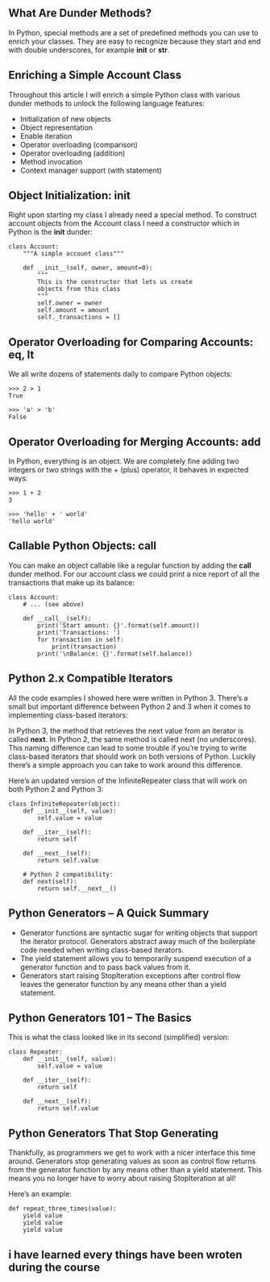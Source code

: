 ## What Are Dunder Methods?

In Python, special methods are a set of predefined methods you can use to enrich your classes. They are easy to recognize because they start and end with double underscores, for example __init__ or __str__.

## Enriching a Simple Account Class

Throughout this article I will enrich a simple Python class with various dunder methods to unlock the following language features:

- Initialization of new objects
- Object representation
- Enable iteration
- Operator overloading (comparison)
- Operator overloading (addition)
- Method invocation
- Context manager support (with statement)

## Object Initialization: __init__
Right upon starting my class I already need a special method. To construct account objects from the Account class I need a constructor which in Python is the __init__ dunder:

    class Account:
        """A simple account class"""

        def __init__(self, owner, amount=0):
            """
            This is the constructor that lets us create
            objects from this class
            """
            self.owner = owner
            self.amount = amount
            self._transactions = []


## Operator Overloading for Comparing Accounts: __eq__, __lt__

We all write dozens of statements daily to compare Python objects:

    >>> 2 > 1
    True

    >>> 'a' > 'b'
    False

## Operator Overloading for Merging Accounts: __add__

In Python, everything is an object. We are completely fine adding two integers or two strings with the + (plus) operator, it behaves in expected ways:

    >>> 1 + 2
    3

    >>> 'hello' + ' world'
    'hello world'


## Callable Python Objects: __call__

You can make an object callable like a regular function by adding the __call__ dunder method. For our account class we could print a nice report of all the transactions that make up its balance:

    class Account:
        # ... (see above)

        def __call__(self):
            print('Start amount: {}'.format(self.amount))
            print('Transactions: ')
            for transaction in self:
                print(transaction)
            print('\nBalance: {}'.format(self.balance))



## Python 2.x Compatible Iterators
All the code examples I showed here were written in Python 3. There’s a small but important difference between Python 2 and 3 when it comes to implementing class-based iterators:

In Python 3, the method that retrieves the next value from an iterator is called __next__.
In Python 2, the same method is called next (no underscores).
This naming difference can lead to some trouble if you’re trying to write class-based iterators that should work on both versions of Python. Luckily there’s a simple approach you can take to work around this difference.

Here’s an updated version of the InfiniteRepeater class that will work on both Python 2 and Python 3:

    class InfiniteRepeater(object):
        def __init__(self, value):
            self.value = value

        def __iter__(self):
            return self

        def __next__(self):
            return self.value

        # Python 2 compatibility:
        def next(self):
            return self.__next__()

## Python Generators – A Quick Summary

- Generator functions are syntactic sugar for writing objects that support the iterator protocol. Generators abstract away much of the boilerplate code needed when writing class-based iterators.
- The yield statement allows you to temporarily suspend execution of a generator function and to pass back values from it.
- Generators start raising StopIteration exceptions after control flow leaves the generator function by any means other than a yield statement.


## Python Generators 101 – The Basics

This is what the class looked like in its second (simplified) version:

    class Repeater:
        def __init__(self, value):
            self.value = value

        def __iter__(self):
            return self

        def __next__(self):
            return self.value


## Python Generators That Stop Generating

Thankfully, as programmers we get to work with a nicer interface this time around. Generators stop generating values as soon as control flow returns from the generator function by any means other than a yield statement. This means you no longer have to worry about raising StopIteration at all!

Here’s an example:

    def repeat_three_times(value):
        yield value
        yield value
        yield value

## i have learned every things have been wroten during the course 